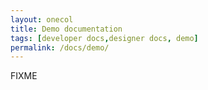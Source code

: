 ```yaml
---
layout: onecol
title: Demo documentation
tags: [developer docs,designer docs, demo]
permalink: /docs/demo/
---
```


FIXME
